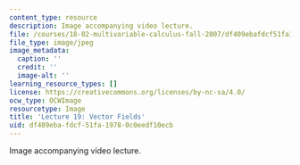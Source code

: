 ```yaml
---
content_type: resource
description: Image accompanying video lecture.
file: /courses/18-02-multivariable-calculus-fall-2007/df409ebafdcf51fa19780c0eedf10ecb_19.jpg
file_type: image/jpeg
image_metadata:
  caption: ''
  credit: ''
  image-alt: ''
learning_resource_types: []
license: https://creativecommons.org/licenses/by-nc-sa/4.0/
ocw_type: OCWImage
resourcetype: Image
title: 'Lecture 19: Vector Fields'
uid: df409eba-fdcf-51fa-1978-0c0eedf10ecb
---
```

Image accompanying video lecture.